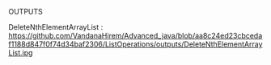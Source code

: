 OUTPUTS


DeleteNthElementArrayList  : https://github.com/VandanaHirem/Advanced_java/blob/aa8c24ed23cbcedaf1188d847f0f74d34baf2306/ListOperations/outputs/DeleteNthElementArrayList.jpg